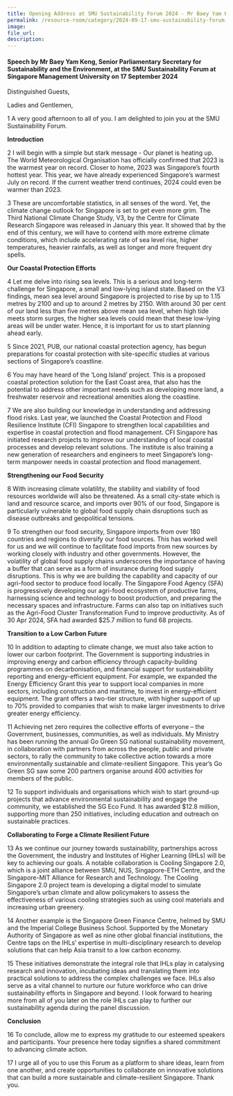 ```yaml
---
title: Opening Address at SMU Sustainability Forum 2024 - Mr Baey Yam Keng
permalink: /resource-room/category/2024-09-17-smu-sustainability-forum-2024/
image:
file_url:
description:
---
```


#### Speech by Mr Baey Yam Keng, Senior Parliamentary Secretary for Sustainability and the Environment, at the SMU Sustainability Forum at Singapore Management University on 17 September 2024

Distinguished Guests, 

Ladies and Gentlemen,

1 A very good afternoon to all of you. I am delighted to join you at the SMU Sustainability Forum.

**Introduction**

2 I will begin with a simple but stark message - Our planet is heating up. The World Meteorological Organisation has officially confirmed that 2023 is the warmest year on record. Closer to home, 2023 was Singapore’s fourth hottest year. This year, we have already experienced Singapore’s warmest July on record. If the current weather trend continues, 2024 could even be warmer than 2023.

3 These are uncomfortable statistics, in all senses of the word. Yet, the climate change outlook for Singapore is set to get even more grim. The Third National Climate Change Study, V3, by the Centre for Climate Research Singapore was released in January this year. It showed that by the end of this century, we will have to contend with more extreme climate conditions, which include accelerating rate of sea level rise, higher temperatures, heavier rainfalls, as well as longer and more frequent dry spells.


**Our Coastal Protection Efforts**

4 Let me delve into rising sea levels. This is a serious and long-term challenge for Singapore, a small and low-lying island state. Based on the V3 findings, mean sea level around Singapore is projected to rise by up to 1.15 metres by 2100 and up to around 2 metres by 2150. With around 30 per cent of our land less than five metres above mean sea level, when high tide meets storm surges, the higher sea levels could mean that these low-lying areas will be under water. Hence, it is important for us to start planning ahead early.

5 Since 2021, PUB, our national coastal protection agency, has begun preparations for coastal protection with site-specific studies at various sections of Singapore’s coastline.

6 You may have heard of the ‘Long Island’ project. This is a proposed coastal protection solution for the East Coast area, that also has the potential to address other important needs such as developing more land, a freshwater reservoir and recreational amenities along the coastline.

7 We are also building our knowledge in understanding and addressing flood risks. Last year, we launched the Coastal Protection and Flood Resilience Institute (CFI) Singapore to strengthen local capabilities and expertise in coastal protection and flood management. CFI Singapore has initiated research projects to improve our understanding of local coastal processes and develop relevant solutions. The institute is also training a new generation of researchers and engineers to meet Singapore’s long-term manpower needs in coastal protection and flood management.


**Strengthening our Food Security**

8 With increasing climate volatility, the stability and viability of food resources worldwide will also be threatened. As a small city-state which is land and resource scarce, and imports over 90% of our food, Singapore is particularly vulnerable to global food supply chain disruptions such as disease outbreaks and geopolitical tensions.

9 To strengthen our food security, Singapore imports from over 180 countries and regions to diversify our food sources. This has worked well for us and we will continue to facilitate food imports from new sources by working closely with industry and other governments. However, the volatility of global food supply chains underscores the importance of having a buffer that can serve as a form of insurance during food supply disruptions. This is why we are building the capability and capacity of our agri-food sector to produce food locally. The Singapore Food Agency (SFA) is progressively developing our agri-food ecosystem of productive farms, harnessing science and technology to boost production, and preparing the necessary spaces and infrastructure. Farms can also tap on initiatives such as the Agri-Food Cluster Transformation Fund to improve productivity. As of 30 Apr 2024, SFA had awarded $25.7 million to fund 68 projects.


**Transition to a Low Carbon Future**

10 In addition to adapting to climate change, we must also take action to lower our carbon footprint. The Government is supporting industries in improving energy and carbon efficiency through capacity-building programmes on decarbonisation, and financial support for sustainability reporting and energy-efficient equipment. For example, we expanded the Energy Efficiency Grant this year to support local companies in more sectors, including construction and maritime, to invest in energy-efficient equipment. The grant offers a two-tier structure, with higher support of up to 70% provided to companies that wish to make larger investments to drive greater energy efficiency.

11 Achieving net zero requires the collective efforts of everyone – the Government, businesses, communities, as well as individuals. My Ministry has been running the annual Go Green SG national sustainability movement, in collaboration with partners from across the people, public and private sectors, to rally the community to take collective action towards a more environmentally sustainable and climate-resilient Singapore. This year’s Go Green SG saw some 200 partners organise around 400 activities for members of the public.

12 To support individuals and organisations which wish to start ground-up projects that advance environmental sustainability and engage the community, we established the SG Eco Fund. It has awarded $12.8 million, supporting more than 250 initiatives, including education and outreach on sustainable practices.


**Collaborating to Forge a Climate Resilient Future**

13 As we continue our journey towards sustainability, partnerships across the Government, the industry and Institutes of Higher Learning (IHLs) will be key to achieving our goals. A notable collaboration is Cooling Singapore 2.0, which is a joint alliance between SMU, NUS, Singapore-ETH Centre, and the Singapore-MIT Alliance for Research and Technology. The Cooling Singapore 2.0 project team is developing a digital model to simulate Singapore’s urban climate and allow policymakers to assess the effectiveness of various cooling strategies such as using cool materials and increasing urban greenery.

14 Another example is the Singapore Green Finance Centre, helmed by SMU and the Imperial College Business School. Supported by the Monetary Authority of Singapore as well as nine other global financial institutions, the Centre taps on the IHLs’ expertise in multi-disciplinary research to develop solutions that can help Asia transit to a low carbon economy.

15 These initiatives demonstrate the integral role that IHLs play in catalysing research and innovation, incubating ideas and translating them into practical solutions to address the complex challenges we face. IHLs also serve as a vital channel to nurture our future workforce who can drive sustainability efforts in Singapore and beyond. I look forward to hearing more from all of you later on the role IHLs can play to further our sustainability agenda during the panel discussion.


**Conclusion**

16 To conclude, allow me to express my gratitude to our esteemed speakers and participants. Your presence here today signifies a shared commitment to advancing climate action.

17 I urge all of you to use this Forum as a platform to share ideas, learn from one another, and create opportunities to collaborate on innovative solutions that can build a more sustainable and climate-resilient Singapore. Thank you.

